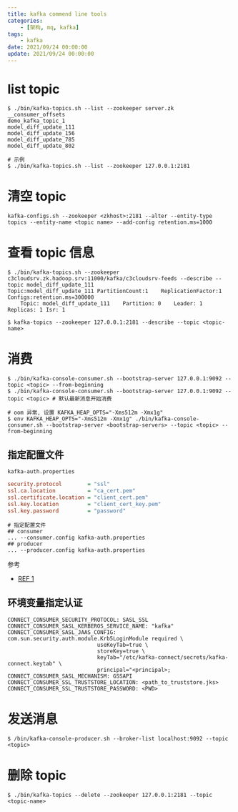 ```yaml
---
title: kafka commend line tools
categories: 
    - [架构, mq, kafka]
tags:
    - kafka
date: 2021/09/24 00:00:00
update: 2021/09/24 00:00:00
---
```


# list topic

```shell
$ ./bin/kafka-topics.sh --list --zookeeper server.zk
__consumer_offsets
demo_kafka_topic_1
model_diff_update_111
model_diff_update_156
model_diff_update_785
model_diff_update_802

# 示例
$ ./bin/kafka-topics.sh --list --zookeeper 127.0.0.1:2181
```

# 清空 topic

```shell
kafka-configs.sh --zookeeper <zkhost>:2181 --alter --entity-type topics --entity-name <topic name> --add-config retention.ms=1000
```

# 查看 topic 信息

```shell
$ ./bin/kafka-topics.sh --zookeeper c3cloudsrv.zk.hadoop.srv:11000/kafka/c3cloudsrv-feeds --describe --topic model_diff_update_111
Topic:model_diff_update_111	PartitionCount:1	ReplicationFactor:1	Configs:retention.ms=300000
	Topic: model_diff_update_111	Partition: 0	Leader: 1	Replicas: 1	Isr: 1
```

```shell
$ kafka-topics --zookeeper 127.0.0.1:2181 --describe --topic <topic-name>
```

# 消费

```shell
$ ./bin/kafka-console-consumer.sh --bootstrap-server 127.0.0.1:9092 --topic <topic> --from-beginning
$ ./bin/kafka-console-consumer.sh --bootstrap-server 127.0.0.1:9092 --topic <topic> # 默认最新消息开始消费

# oom 异常, 设置 KAFKA_HEAP_OPTS="-Xms512m -Xmx1g"
$ env KAFKA_HEAP_OPTS="-Xms512m -Xmx1g" ./bin/kafka-console-consumer.sh --bootstrap-server <bootstrap-servers> --topic <topic> --from-beginning
```

## 指定配置文件

`kafka-auth.properties`

```ini
security.protocol        = "ssl"
ssl.ca.location          = "ca_cert.pem"
ssl.certificate.location = "client_cert.pem"
ssl.key.location         = "client_cert_key.pem"
ssl.key.password         = "password"
```

```shell
# 指定配置文件
## consumer
... --consumer.config kafka-auth.properties
## producer
... --producer.config kafka-auth.properties
```

参考

- [REF 1](https://docs.cloudera.com/HDPDocuments/HDP3/HDP-3.1.0/configuring-wire-encryption/content/configuring_kafka_producer_and_kafka_consumer.html)

## 环境变量指定认证

```shell
CONNECT_CONSUMER_SECURITY_PROTOCOL: SASL_SSL
CONNECT_CONSUMER_SASL_KERBEROS_SERVICE_NAME: "kafka"
CONNECT_CONSUMER_SASL_JAAS_CONFIG: com.sun.security.auth.module.Krb5LoginModule required \
                            useKeyTab=true \
                            storeKey=true \
                            keyTab="/etc/kafka-connect/secrets/kafka-connect.keytab" \
                            principal="<principal>;
CONNECT_CONSUMER_SASL_MECHANISM: GSSAPI
CONNECT_CONSUMER_SSL_TRUSTSTORE_LOCATION: <path_to_truststore.jks>
CONNECT_CONSUMER_SSL_TRUSTSTORE_PASSWORD: <PWD>
```



# 发送消息

```shell
$ /bin/kafka-console-producer.sh --broker-list localhost:9092 --topic <topic>
```

# 删除 topic

```shell
$ ./bin/kafka-topics --delete --zookeeper 127.0.0.1:2181 --topic <topic-name>
```

